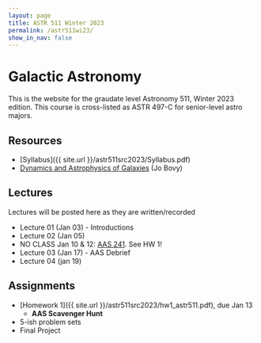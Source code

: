```yaml
---
layout: page
title: ASTR 511 Winter 2023
permalink: /astr511wi23/
show_in_nav: false
---
```


# Galactic Astronomy

This is the website for the graudate level Astronomy 511, Winter 2023 edition. This course is cross-listed as ASTR 497-C for senior-level astro majors.


## Resources
- [Syllabus]({{ site.url }}/astr511src2023/Syllabus.pdf)
- [Dynamics and Astrophysics of Galaxies](https://galaxiesbook.org) (Jo Bovy)

## Lectures
Lectures will be posted here as they are written/recorded

- Lecture 01 (Jan 03) - Introductions
- Lecture 02 (Jan 05)
- NO CLASS Jan 10 & 12: [AAS 241](http://aas.org/meetings/aas241). See HW 1!
- Lecture 03 (Jan 17) - AAS Debrief
- Lecture 04 (jan 19)


## Assignments
- [Homework 1]({{ site.url }}/astr511src2023/hw1_astr511.pdf), due Jan 13
	- **AAS Scavenger Hunt**
- 5-ish problem sets
- Final Project